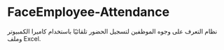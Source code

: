 # FaceEmployee-Attendance
نظام التعرف على وجوه الموظفين لتسجيل الحضور تلقائيًا باستخدام كاميرا الكمبيوتر وملف Excel.
